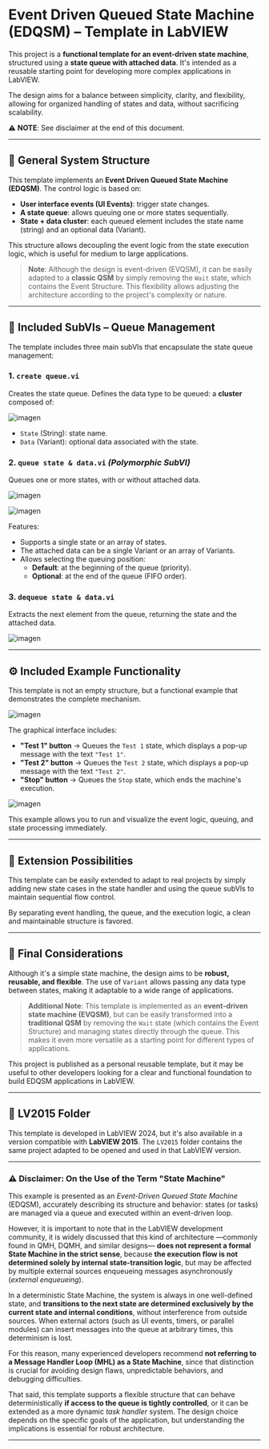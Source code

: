 # Event Driven Queued State Machine (EDQSM) – Template in LabVIEW

This project is a **functional template for an event-driven state machine**, structured using a **state queue with attached data**. It's intended as a reusable starting point for developing more complex applications in LabVIEW.

The design aims for a balance between simplicity, clarity, and flexibility, allowing for organized handling of states and data, without sacrificing scalability.

⚠️ <b>NOTE</b>: See disclaimer at the end of this document.

-----

## 🔧 General System Structure

This template implements an **Event Driven Queued State Machine (EDQSM)**. The control logic is based on:

  - **User interface events (UI Events)**: trigger state changes.
  - **A state queue**: allows queuing one or more states sequentially.
  - **State + data cluster**: each queued element includes the state name (string) and an optional data (Variant).

This structure allows decoupling the event logic from the state execution logic, which is useful for medium to large applications.

> **Note**: Although the design is event-driven (EVQSM), it can be easily adapted to a **classic QSM** by simply removing the `Wait` state, which contains the Event Structure. This flexibility allows adjusting the architecture according to the project's complexity or nature.

-----

## 📁 Included SubVIs – Queue Management

The template includes three main subVIs that encapsulate the state queue management:

### 1. `create queue.vi`

Creates the state queue. Defines the data type to be queued: a **cluster** composed of:

![imagen](https://github.com/user-attachments/assets/bab771e1-4271-4695-9bc6-4607c5ad413b)

  - `State` (String): state name.
  - `Data` (Variant): optional data associated with the state.

### 2. `queue state & data.vi` *(Polymorphic SubVI)*

Queues one or more states, with or without attached data.

![imagen](https://github.com/user-attachments/assets/0fd0c99c-5922-4301-bc02-939550514384)

![imagen](https://github.com/user-attachments/assets/9640feb1-488c-4fe8-82c7-04ccc105e443)

Features:

  - Supports a single state or an array of states.
  - The attached data can be a single Variant or an array of Variants.
  - Allows selecting the queuing position:
      - **Default**: at the beginning of the queue (priority).
      - **Optional**: at the end of the queue (FIFO order).

### 3. `dequeue state & data.vi`

Extracts the next element from the queue, returning the state and the attached data.

![imagen](https://github.com/user-attachments/assets/f48c8ed0-d35b-4390-8120-3f50eda3b1e3)

-----

## ⚙️ Included Example Functionality

This template is not an empty structure, but a functional example that demonstrates the complete mechanism.

![imagen](https://github.com/user-attachments/assets/10c78e76-b46f-4f94-90cc-3a34b05d1fbe)

The graphical interface includes:

  - **"Test 1" button** → Queues the `Test 1` state, which displays a pop-up message with the text `"Test 1"`.
  - **"Test 2" button** → Queues the `Test 2` state, which displays a pop-up message with the text `"Test 2"`.
  - **"Stop" button** → Queues the `Stop` state, which ends the machine's execution.

![imagen](https://github.com/user-attachments/assets/a7fdf616-f946-4f09-bda1-5735dc028b9d)

This example allows you to run and visualize the event logic, queuing, and state processing immediately.

-----

## 🔄 Extension Possibilities

This template can be easily extended to adapt to real projects by simply adding new state cases in the state handler and using the queue subVIs to maintain sequential flow control.

By separating event handling, the queue, and the execution logic, a clean and maintainable structure is favored.

-----

## 📝 Final Considerations

Although it's a simple state machine, the design aims to be **robust, reusable, and flexible**. The use of `Variant` allows passing any data type between states, making it adaptable to a wide range of applications.

> **Additional Note**: This template is implemented as an **event-driven state machine (EVQSM)**, but can be easily transformed into a **traditional QSM** by removing the `Wait` state (which contains the Event Structure) and managing states directly through the queue. This makes it even more versatile as a starting point for different types of applications.

This project is published as a personal reusable template, but it may be useful to other developers looking for a clear and functional foundation to build EDQSM applications in LabVIEW.

-----

## 📂 LV2015 Folder

This template is developed in LabVIEW 2024, but it's also available in a version compatible with **LabVIEW 2015**. The `LV2015` folder contains the same project adapted to be opened and used in that LabVIEW version.

-----

### ⚠️ Disclaimer: On the Use of the Term "State Machine"

This example is presented as an *Event-Driven Queued State Machine* (EDQSM), accurately describing its structure and behavior: states (or tasks) are managed via a queue and executed within an event-driven loop.

However, it is important to note that in the LabVIEW development community, it is widely discussed that this kind of architecture —commonly found in QMH, DQMH, and similar designs— **does not represent a formal State Machine in the strict sense**, because **the execution flow is not determined solely by internal state-transition logic**, but may be affected by multiple external sources enqueueing messages asynchronously (*external enqueueing*).

In a deterministic State Machine, the system is always in one well-defined state, and **transitions to the next state are determined exclusively by the current state and internal conditions**, without interference from outside sources. When external actors (such as UI events, timers, or parallel modules) can insert messages into the queue at arbitrary times, this determinism is lost.

For this reason, many experienced developers recommend **not referring to a Message Handler Loop (MHL) as a State Machine**, since that distinction is crucial for avoiding design flaws, unpredictable behaviors, and debugging difficulties.

That said, this template supports a flexible structure that can behave deterministically **if access to the queue is tightly controlled**, or it can be extended as a more dynamic *task handler* system. The design choice depends on the specific goals of the application, but understanding the implications is essential for robust architecture.

---

